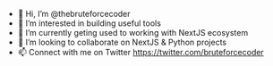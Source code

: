- 👋 Hi, I’m @thebruteforcecoder
- 👀 I’m interested in building useful tools
- 🌱 I’m currently geting used to working with NextJS ecosystem
- 💞️ I’m looking to collaborate on NextJS & Python projects
- 📫 Connect with me on Twitter https://twitter.com/bruteforcecoder

<!---
thebruteforcecoder/thebruteforcecoder is a ✨ special ✨ repository because its `README.md` (this file) appears on your GitHub profile.
You can click the Preview link to take a look at your changes.
--->
